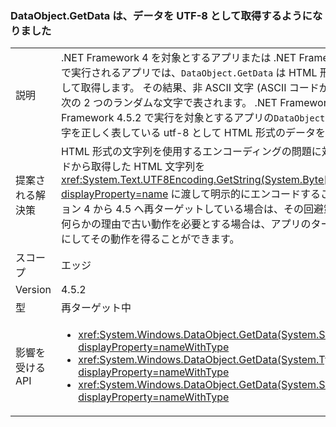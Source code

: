 ### <a name="dataobjectgetdata-now-retrieves-data-as-utf-8"></a>DataObject.GetData は、データを UTF-8 として取得するようになりました

|   |   |
|---|---|
|説明|.NET Framework 4 を対象とするアプリまたは .NET Framework 4.5.1 以前のバージョンで実行されるアプリでは、<code>DataObject.GetData</code> は HTML 形式のデータを ASCII 文字列として取得します。 その結果、非 ASCII 文字 (ASCII コードが 0x7F よりも大きい文字) は、次の 2 つのランダムな文字で表されます。 .NET Framework 4.5 またはそれ以降と .NET Framework 4.5.2 で実行を対象とするアプリの<code>DataObject.GetData</code>0x7F よりも大きい文字を正しく表している utf-8 として HTML 形式のデータを取得します。|
|提案される解決策|HTML 形式の文字列を使用するエンコーディングの問題に対する回避策 (例: クリップボードから取得した HTML 文字列を <xref:System.Text.UTF8Encoding.GetString(System.Byte[],System.Int32,System.Int32)?displayProperty=name> に渡して明示的にエンコードすること) を実装し、アプリをバージョン 4 から 4.5 へ再ターゲットしている場合は、その回避策を削除する必要があります。何らかの理由で古い動作を必要とする場合は、アプリのターゲットを .NET Framework 4.0 にしてその動作を得ることができます。|
|スコープ|エッジ|
|Version|4.5.2|
|型|再ターゲット中|
|影響を受ける API|<ul><li><xref:System.Windows.DataObject.GetData(System.String)?displayProperty=nameWithType></li><li><xref:System.Windows.DataObject.GetData(System.Type)?displayProperty=nameWithType></li><li><xref:System.Windows.DataObject.GetData(System.String,System.Boolean)?displayProperty=nameWithType></li></ul>|


